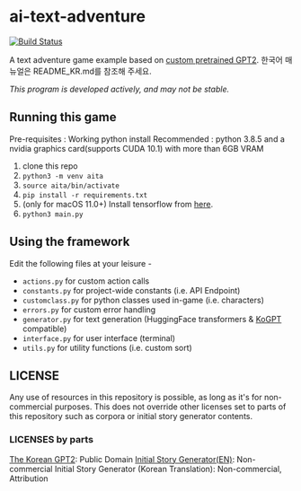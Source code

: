 # ai-text-adventure
[![Build Status](https://img.shields.io/endpoint.svg?url=https%3A%2F%2Factions-badge.atrox.dev%2Fksjae%2Fai-text-adventure%2Fbadge&style=flat)](https://actions-badge.atrox.dev/ksjae/ai-text-adventure/goto)

A text adventure game example based on [custom pretrained GPT2](https://github.com/ksjae/KoGPT). 
한국어 매뉴얼은 README_KR.md를 참조해 주세요.

*This program is developed actively, and may not be stable.*

## Running this game

Pre-requisites : Working python install
Recommended : python 3.8.5 and a nvidia graphics card(supports CUDA 10.1) with more than 6GB VRAM

1. clone this repo
2. ```python3 -m venv aita```
3. ```source aita/bin/activate```
4. ```pip install -r requirements.txt```
5. (only for macOS 11.0+) Install tensorflow from [here](https://github.com/apple/tensorflow_macos/releases).
6. ```python3 main.py```

## Using the framework

Edit the following files at your leisure - 
- ```actions.py``` for custom action calls
- ```constants.py``` for project-wide constants (i.e. API Endpoint)
- ```customclass.py``` for python classes used in-game (i.e. characters)
- ```errors.py``` for custom error handling
- ```generator.py``` for text generation (HuggingFace transformers & [KoGPT](https://github.com/ksjae/KoGPT) compatible)
- ```interface.py``` for user interface (terminal)
- ```utils.py``` for utility functions (i.e. custom sort)

## LICENSE

Any use of resources in this repository is possible, as long as it's for non-commercial purposes.
This does not override other licenses set to parts of this repository such as corpora or initial story generator contents.

### LICENSES by parts
[The Korean GPT2](https://github.com/ksjae/KoGPT): Public Domain
[Initial Story Generator(EN)](https://blog.reedsy.com): Non-commercial
Initial Story Generator (Korean Translation): Non-commercial, Attribution
